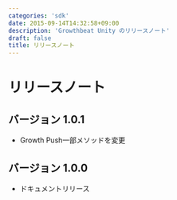 ```yaml
---
categories: 'sdk'
date: 2015-09-14T14:32:58+09:00
description: 'Growthbeat Unity のリリースノート'
draft: false
title: リリースノート
---
```


# リリースノート

## バージョン 1.0.1

- Growth Push一部メソッドを変更

## バージョン 1.0.0

- ドキュメントリリース

